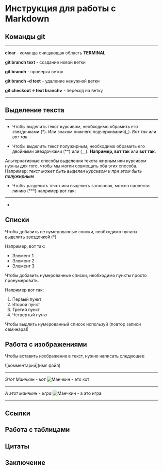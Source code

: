 # Инструкция для работы с Markdown
## Команды git
***
**clear** - команда очищающая область **TERMINAL**

**git branch text** - создание новой ветки

**git branch** - проверка веток 

**git branch -d text** - удаление ненужной ветки

**git checkout <-text branch>** - переход на ветку
***
## Выделение текста
***
- Чтобы выделить текст курсивом, необходимо обрамить его звездочками (*). Или знаком нижнего подчеркивания(_). _Вот так_ или *вот так*.

- Чтобы выделить текст полужирным, необходимо обрамить его двойными звездочками (**) или (__). **Например, вот так** или __вот так__.

Альтернативные способы выделения текста жирным или курсивом нужны для того, чтобы мы могли совмещать оба этих способа. Например:
_текст может быть выделен курсивом и при этом быть **полужирным**_
- Чтобы разделить текст или выделить заголовок, можно провести линию (***) например вот так:
***
- 

## Списки

Чтобы добавить не нумерованные списки, необходимо пункты выделить звездочкой (*)

Например, вот так:

* Элемент 1
* Элемент 2
* Элемент 3

Чтобы добавить нумерованные списки, необходимо пункты просто пронумеровать.

Например вот так:

1. Первый пункт
2. Второй пункт
3. Третий пункт
4. Четвертый пункт

Чтобы выдлить нумерованный список используй (повтор записи семинара!)

## Работа с изображениями

Чтобы вставить изображение в текст, нужно написать следующее:

![комментарий](имя файл)

***

*Этот Манчкин - кот*
![Манчкин - это кот](manchkin.jpeg)

***

*А этот манчкин - игра*
![Манчкин - а это игра](manchkin_game.jpg)

***

## Ссылки

## Работа с таблицами

## Цитаты

## Заключение
